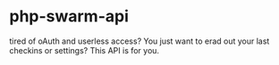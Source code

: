 # php-swarm-api
tired of oAuth and userless access? You just want to erad out your last checkins or settings? This API is for you.
